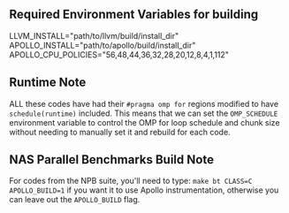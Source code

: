 ## Required Environment Variables for building

LLVM_INSTALL="path/to/llvm/build/install_dir"
APOLLO_INSTALL="path/to/apollo/build/install_dir"
APOLLO_CPU_POLICIES="56,48,44,36,32,28,20,12,8,4,1,112"

## Runtime Note
ALL these codes have had their `#pragma omp for` regions modified to have `schedule(runtime)` included.
This means that we can set the `OMP_SCHEDULE` environment variable to control the OMP for loop schedule and chunk size without needing to manually set it and rebuild for each code.

## NAS Parallel Benchmarks Build Note
For codes from the NPB suite, you'll need to type:
`make bt CLASS=C APOLLO_BUILD=1`
if you want it to use Apollo instrumentation, otherwise you can leave out the `APOLLO_BUILD` flag.